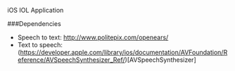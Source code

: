 iOS IOL Application

###Dependencies

- Speech to text: http://www.politepix.com/openears/
- Text to speech: (https://developer.apple.com/library/ios/documentation/AVFoundation/Reference/AVSpeechSynthesizer_Ref/)[AVSpeechSynthesizer]
